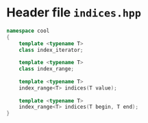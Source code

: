 ---
---

# Header file `indices.hpp`<a id="indices.hpp"></a>

``` cpp
namespace cool
{
    template <typename T>
    class index_iterator;
    
    template <typename T>
    class index_range;
    
    template <typename T>
    index_range<T> indices(T value);
    
    template <typename T>
    index_range<T> indices(T begin, T end);
}
```

